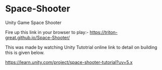 # Space-Shooter
Unity Game Space Shooter

Fire up this link in your browser to play:-
https://triton-great.github.io/Space-Shooter/

This was made by watching Unity Tutotrial online link to detail on building this is given below.

https://learn.unity.com/project/space-shooter-tutorial?uv=5.x

